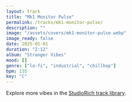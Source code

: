 ```yaml
---
layout: track
title: "Mk1 Monitor Pulse"
permalink: /tracks/mk1-monitor-pulse/
description: ""
image: "/assets/covers/mk1-monitor-pulse.webp"
image_ready: false
date: 2025-01-01
duration: "2:12"
album: "Stranger Vibes"
mood: []
genre: ["lo-fi", "industrial", "chillhop"]
bpm: 135
key: "C"
---
```


Explore more vibes in the [StudioRich track library](/tracks/).
